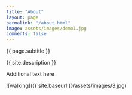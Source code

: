 ```yaml
---
title: "About"
layout: page
permalink: "/about.html"
image: assets/images/demo1.jpg
comments: false
---
```


{{ page.subtitle }}

 {{ site.description }}




Additional text here

![walking]({{ site.baseurl }}/assets/images/3.jpg)
